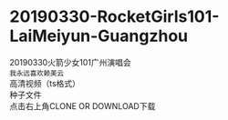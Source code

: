 # 20190330-RocketGirls101-LaiMeiyun-Guangzhou
20190330火箭少女101广州演唱会 
<br>`我永远喜欢赖美云`
<br>高清视频（ts格式）
<br>种子文件
<br>点击右上角CLONE OR DOWNLOAD下载
